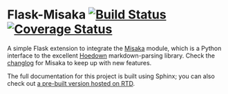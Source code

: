 # Flask-Misaka [![Build Status](https://travis-ci.org/singingwolfboy/flask-misaka.png)](https://travis-ci.org/singingwolfboy/flask-misaka)  [![Coverage Status](http://codecov.io/github/singingwolfboy/flask-misaka/coverage.svg?branch=master)](http://codecov.io/github/singingwolfboy/flask-misaka?branch=master)

A simple Flask extension to integrate the [Misaka](http://misaka.61924.nl)
module, which is a Python interface to the excellent
[Hoedown](hhttps://github.com/hoedown/hoedown) markdown-parsing library. Check the [changlog](http://misaka.61924.nl/changelog.html) for Misaka to keep up with new features.

The full documentation for this project is built using Sphinx; you can also
check out [a pre-built version hosted on RTD](https://flask-misaka.readthedocs.org/en/latest/).
